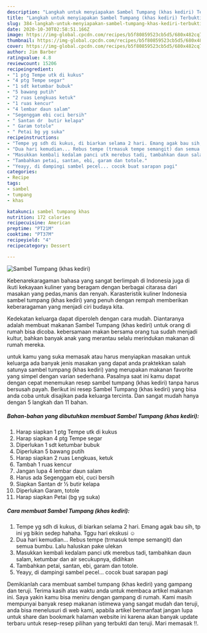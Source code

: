 ```yaml
---
description: "Langkah untuk menyiapakan Sambel Tumpang (khas kediri) Terbukti"
title: "Langkah untuk menyiapakan Sambel Tumpang (khas kediri) Terbukti"
slug: 384-langkah-untuk-menyiapakan-sambel-tumpang-khas-kediri-terbukti
date: 2020-10-30T02:58:51.166Z
image: https://img-global.cpcdn.com/recipes/b5f80859523cb5d5/680x482cq70/sambel-tumpang-khas-kediri-foto-resep-utama.jpg
thumbnail: https://img-global.cpcdn.com/recipes/b5f80859523cb5d5/680x482cq70/sambel-tumpang-khas-kediri-foto-resep-utama.jpg
cover: https://img-global.cpcdn.com/recipes/b5f80859523cb5d5/680x482cq70/sambel-tumpang-khas-kediri-foto-resep-utama.jpg
author: Jim Barber
ratingvalue: 4.8
reviewcount: 15206
recipeingredient:
- "1 ptg Tempe utk di kukus"
- "4 ptg Tempe segar"
- "1 sdt ketumbar bubuk"
- "5 bawang putih"
- "2 ruas Lengkuas ketuk"
- "1 ruas kencur"
- "4 lembar daun salam"
- "Segenggam ebi cuci bersih"
- " Santan dr  butir kelapa"
- " Garam totole"
- " Petai bg yg suka"
recipeinstructions:
- "Tempe yg sdh di kukus, di biarkan selama 2 hari. Emang agak bau sih, tp ini yg bikin sedep hahaha. Tggu hari ekskusi ☺"
- "Dua hari kemudian... Rebus tempe (trmasuk tempe semangit) dan semua bumbu. Lalu haluskan pake ulekan"
- "Masukkan kembali kedalam panci utk merebus tadi, tambahkan daun salam, ketumbar dan air secukupnya, didihkan"
- "Tambahkan petai, santan, ebi, garam dan totole."
- "Yeayy, di dampingi sambel pecel... cocok buat sarapan pagi"
categories:
- Recipe
tags:
- sambel
- tumpang
- khas

katakunci: sambel tumpang khas 
nutrition: 172 calories
recipecuisine: American
preptime: "PT21M"
cooktime: "PT37M"
recipeyield: "4"
recipecategory: Dessert

---
```



![Sambel Tumpang (khas kediri)](https://img-global.cpcdn.com/recipes/b5f80859523cb5d5/680x482cq70/sambel-tumpang-khas-kediri-foto-resep-utama.jpg)

Kebenarekaragaman bahasa yang sangat berlimpah di Indonesia juga di ikuti kekayaan kuliner yang beragam dengan berbagai citarasa dari masakan yang pedas,manis dan renyah. Karasteristik kuliner Indonesia sambel tumpang (khas kediri) yang penuh dengan rempah memberikan keberaragaman yang menjadi ciri budaya kita.


Kedekatan keluarga dapat diperoleh dengan cara mudah. Diantaranya adalah membuat makanan Sambel Tumpang (khas kediri) untuk orang di rumah bisa dicoba. kebersamaan makan bersama orang tua sudah menjadi kultur, bahkan banyak anak yang merantau selalu merindukan makanan di rumah mereka.



untuk kamu yang suka memasak atau harus menyiapkan masakan untuk keluarga ada banyak jenis masakan yang dapat anda praktekkan salah satunya sambel tumpang (khas kediri) yang merupakan makanan favorite yang simpel dengan varian sederhana. Pasalnya saat ini kamu dapat dengan cepat menemukan resep sambel tumpang (khas kediri) tanpa harus bersusah payah.
Berikut ini resep Sambel Tumpang (khas kediri) yang bisa anda coba untuk disajikan pada keluarga tercinta. Dan sangat mudah hanya dengan 5 langkah dan 11 bahan.


<!--inarticleads1-->

##### Bahan-bahan yang dibutuhkan membuat Sambel Tumpang (khas kediri):

1. Harap siapkan 1 ptg Tempe utk di kukus
1. Harap siapkan 4 ptg Tempe segar
1. Diperlukan 1 sdt ketumbar bubuk
1. Diperlukan 5 bawang putih
1. Harap siapkan 2 ruas Lengkuas, ketuk
1. Tambah 1 ruas kencur
1. Jangan lupa 4 lembar daun salam
1. Harus ada Segenggam ebi, cuci bersih
1. Siapkan  Santan dr ½ butir kelapa
1. Diperlukan  Garam, totole
1. Harap siapkan  Petai (bg yg suka)




<!--inarticleads2-->

##### Cara membuat  Sambel Tumpang (khas kediri):

1. Tempe yg sdh di kukus, di biarkan selama 2 hari. Emang agak bau sih, tp ini yg bikin sedep hahaha. Tggu hari ekskusi ☺
1. Dua hari kemudian... Rebus tempe (trmasuk tempe semangit) dan semua bumbu. Lalu haluskan pake ulekan
1. Masukkan kembali kedalam panci utk merebus tadi, tambahkan daun salam, ketumbar dan air secukupnya, didihkan
1. Tambahkan petai, santan, ebi, garam dan totole.
1. Yeayy, di dampingi sambel pecel... cocok buat sarapan pagi




Demikianlah cara membuat sambel tumpang (khas kediri) yang gampang dan teruji. Terima kasih atas waktu anda untuk membaca artikel makanan ini. Saya yakin kamu bisa meniru dengan gampang di rumah. Kami masih mempunyai banyak resep makanan istimewa yang sangat mudah dan teruji, anda bisa menelusuri di web kami, apabila artikel bermanfaat jangan lupa untuk share dan bookmark halaman website ini karena akan banyak update terbaru untuk resep-resep pilihan yang terbukti dan teruji. Mari memasak !!. 
